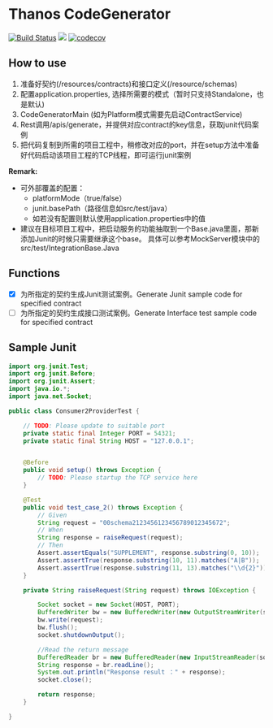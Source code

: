 # Thanos CodeGenerator

[![Build Status](https://travis-ci.org/abigail830/thanos-code-generator.svg?branch=master)](https://travis-ci.org/abigail830/thanos-code-generator)
[![](https://jitpack.io/v/abigail830/thanos-code-generator.svg)](https://jitpack.io/#abigail830/thanos-code-generator)
[![codecov](https://codecov.io/gh/abigail830/thanos-code-generator/branch/master/graph/badge.svg)](https://codecov.io/gh/abigail830/thanos-code-generator)

## How to use

1. 准备好契约(/resources/contracts)和接口定义(/resource/schemas)
2. 配置application.properties, 选择所需要的模式（暂时只支持Standalone，也是默认)
3. CodeGeneratorMain (如为Platform模式需要先启动ContractService)
4. Rest调用/apis/generate，并提供对应contract的key信息，获取junit代码案例
5. 把代码复制到所需的项目工程中，稍修改对应的port，并在setup方法中准备好代码启动该项目工程的TCP线程，即可运行junit案例

**Remark:** 
* 可外部覆盖的配置：
    * platformMode（true/false）
    * junit.basePath（路径信息如src/test/java）
    * 如若没有配置则默认使用application.properties中的值
* 建议在目标项目工程中，把启动服务的功能抽取到一个Base.java里面，那新添加Junit的时候只需要继承这个base。 具体可以参考MockServer模块中的src/test/IntegrationBase.Java


## Functions
* [x] 为所指定的契约生成Junit测试案例。Generate Junit sample code for specified contract
* [ ] 为所指定的契约生成接口测试案例。Generate Interface test sample code for specified contract

## Sample Junit

``` Java
import org.junit.Test;
import org.junit.Before;
import org.junit.Assert;
import java.io.*;
import java.net.Socket;

public class Consumer2ProviderTest {

    // TODO: Please update to suitable port
    private static final Integer PORT = 54321;
    private static final String HOST = "127.0.0.1";


    @Before
    public void setup() throws Exception {
        // TODO: Please startup the TCP service here
    }

    @Test
    public void test_case_2() throws Exception {
        // Given
        String request = "00schema2123456123456789012345672";
        // When
        String response = raiseRequest(request);
        // Then
        Assert.assertEquals("SUPPLEMENT", response.substring(0, 10));
        Assert.assertTrue(response.substring(10, 11).matches("A|B"));
        Assert.assertTrue(response.substring(11, 13).matches("\\d{2}"));
    }

    private String raiseRequest(String request) throws IOException {

        Socket socket = new Socket(HOST, PORT);
        BufferedWriter bw = new BufferedWriter(new OutputStreamWriter(socket.getOutputStream()));
        bw.write(request);
        bw.flush();
        socket.shutdownOutput();

        //Read the return message
        BufferedReader br = new BufferedReader(new InputStreamReader(socket.getInputStream()));
        String response = br.readLine();
        System.out.println("Response result ：" + response);
        socket.close();

        return response;
    }

}

```

